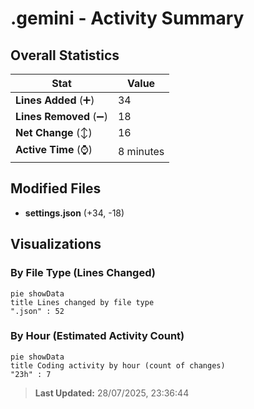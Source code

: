 # .gemini - Activity Summary 

## Overall Statistics

| Stat                   | Value                                                             |
| ---------------------- | ----------------------------------------------------------------- |
| **Lines Added** (➕)   | 34                                          |
| **Lines Removed** (➖) | 18                                        |
| **Net Change** (↕)    | 16                |
| **Active Time** (⌚)   | 8 minutes |


## Modified Files
- **settings.json** (+34, -18)

## Visualizations

### By File Type (Lines Changed)

```mermaid
pie showData
title Lines changed by file type
".json" : 52
```

### By Hour (Estimated Activity Count)

```mermaid
pie showData
title Coding activity by hour (count of changes)
"23h" : 7
```


> **Last Updated:** 28/07/2025, 23:36:44